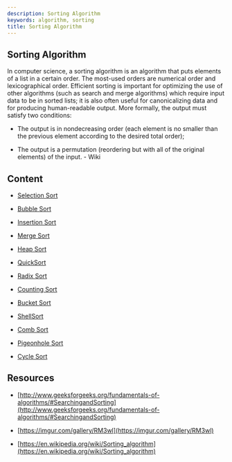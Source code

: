 ```yaml
---
description: Sorting Algorithm
keywords: algorithm, sorting
title: Sorting Algorithm
---
```


## Sorting Algorithm

In computer science, a sorting algorithm is an algorithm that puts elements of a list in a certain order. The most-used orders are numerical order and lexicographical order. Efficient sorting is important for optimizing the use of other algorithms (such as search and merge algorithms) which require input data to be in sorted lists; it is also often useful for canonicalizing data and for producing human-readable output. More formally, the output must satisfy two conditions:

- The output is in nondecreasing order (each element is no smaller than the previous element according to the desired total order);

- The output is a permutation (reordering but with all of the original elements) of the input. - Wiki

## Content

- [Selection Sort]()

- [Bubble Sort](/algorithm/sorting/bubble-sort)

- [Insertion Sort]()

- [Merge Sort]()

- [Heap Sort]()

- [QuickSort]()

- [Radix Sort]()

- [Counting Sort]()

- [Bucket Sort]()

- [ShellSort]()

- [Comb Sort]()

- [Pigeonhole Sort]()

- [Cycle Sort]()

## Resources

* [http://www.geeksforgeeks.org/fundamentals-of-algorithms/#SearchingandSorting](http://www.geeksforgeeks.org/fundamentals-of-algorithms/#SearchingandSorting)

* [https://imgur.com/gallery/RM3wl](https://imgur.com/gallery/RM3wl)

* [https://en.wikipedia.org/wiki/Sorting_algorithm](https://en.wikipedia.org/wiki/Sorting_algorithm)
